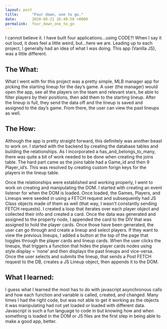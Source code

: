 ```yaml
---
layout: post
title:      "Four down, one to go."
date:       2020-09-21 16:49:58 +0000
permalink:  four_down_one_to_go
---
```



I cannot believe it. I have built four applications...using CODE?! When I say it out loud, it does feel a little weird, but...here we are. Leading up to each project, I generally had an idea of what I was doing. This app (Vanilla JS), was a little different. 

## The What:

What I went with for this project was a pretty simple, MLB manager app for picking the starting lineup for the day’s game. A user (the manager) would open the app, see all the players on the team and relevant stars, be able to filter players by their positions, then add them to the starting lineup. After the lineup is full, they send the data off and the lineup is saved and assigned to the day’s game. From there, the user can view the past lineups as well. 

## The How: 

Although the app is pretty straight forward, this definitely was another beast to work on. I started with the backend by creating the database tables and building the relationships. As I incorporated a has_and_belongs_to_many, there was quite a bit of work needed to be done when creating the joins table. The hard part came as the joins table had a Game_id and then 9 Player_id’s. This was resolved by creating custom forign keys for the players in the lineup table. 

Once the relationships were established and working properly, I went to work on creating and manipulating the DOM. I started with creating an event listener for when the DOM is loaded. Once loaded, the Games, Players, and Lineups were seeded in using a FETCH request and subsequently had JS Class objects made of them as well (that way, I wasn't constantly sending FETCH requests). I created a loop that iterates over each player object and collected their info and created a card. Once the data was generated and assigned to the property node, I appended the card to the DIV that was assigned to hold the player cards. Once those have been generated, the user can go through and create a lineup and select players. If they want to view the previous lineups, I added a button at the top of the page that toggles through the player cards and lineup cards. When the user clicks the lineups, that triggers a function that hides the player cards nodes using style.display = ‘none’ and then displays the past lineups and vice-versa. Once the user selects and submits the lineup, that sends a Post FETCH request to the DB, creates a JS Lineup object, then appends it to the DOM. 

## What I learned:

I guess what I learned the most has to do with javascript asynchronous calls and how each function and variable is called, created, and changed. Many times I had the right code, but was not able to get it working as the objects it was manipulating had not yet loaded or loaded with different data. Javascript is such a fun language to code in but knowing how and when something is loaded in the DOM or JS files are the first step in being able to make a good app, better. 


